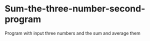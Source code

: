 # Sum-the-three-number-second-program
Program with input three numbers and the sum and average them
